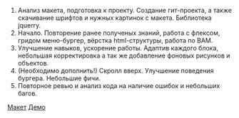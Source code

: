 1) Анализ макета, подготовка к проекту. Создание гит-проекта, а также скачивание шрифтов и нужных картинок с макета. Библиотека jquerry.
2) Начало. Повторение ранее полученых знаний, работа с флексом, гридом меню-бургер, вёрстка html-структуры, работа по BAM.
3) Улучшение навыков, ускорение работы. Адаптив каждого блока, небольшая корректировка а так же добавление фоновых рисунков и объектов.
4) (Необходимо дополнить!) Скролл вверх. Улучшение поведения бургера. Небольшие фичи.
5) Повторное ревью и анализ кода на наличие ошибок и небольших багов.

[Макет](https://www.figma.com/file/tQfNyzdJ3HSKw0nZnW82Zs/Landing-Page-Concept-For-Data-Processing-Company-?node-id=0%3A1)
[Демо](https://michaellegedza.github.io/Creator/)